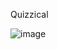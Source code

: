 Quizzical

![image](https://user-images.githubusercontent.com/43910483/150696732-01a7c928-175c-4fa0-941d-0b6a93855ffb.png)
